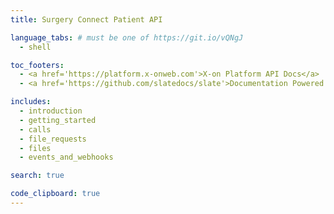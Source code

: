```yaml
---
title: Surgery Connect Patient API

language_tabs: # must be one of https://git.io/vQNgJ
  - shell

toc_footers:
  - <a href='https://platform.x-onweb.com'>X-on Platform API Docs</a>
  - <a href='https://github.com/slatedocs/slate'>Documentation Powered by Slate</a>

includes:
  - introduction
  - getting_started
  - calls
  - file_requests
  - files
  - events_and_webhooks

search: true

code_clipboard: true
---
```

